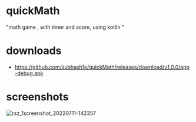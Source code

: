 # quickMath

"math game , with timer and score, using kotlin "

# downloads
- https://github.com/subhash1e/quickMath/releases/download/v1.0.0/app-debug.apk

# screenshots

![rsz_1screenshot_20220711-142357](https://user-images.githubusercontent.com/85139394/178227484-d87dfc52-9ecc-4ceb-9e50-6dcaf154e22d.png)
